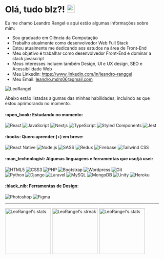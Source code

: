 <h1>Olá, tudo blz?! <img src="https://media.giphy.com/media/hvRJCLFzcasrR4ia7z/giphy.gif" width="25px"></h1>

<p>
Eu me chamo Leandro Rangel e aqui estão algumas informações sobre mim:
</p>
<ul>
	<li>Sou graduado em Ciência da Computação</li>
	<li>Trabalho atualmente como desenvolvedor Web Full Stack</li>
	<li>Estou atualmente me dedicando aos estudos na área de Front-End</li>
	<li>Meu objetivo é trabalhar como desenvolvedor Front-End e dominar a stack javascript</li>
	<li>Meus interesses incluem também Design, UI e UX design, SEO e Acessibilidade Web</li>
	<li>
		Meu Linkedin: 
		<a href="https://www.linkedin.com/in/leandro-ranggel" target="_blank">
		    https://www.linkedin.com/in/leandro-ranggel
		</a>
	</li>
	<li>
		Meu Email: 
		<a href="mailto:leandro.mdrs06@gmail.com">
		    leandro.mdrs06@gmail.com
		</a>
	</li>
</ul>

<p align="left"><img src="https://komarev.com/ghpvc/?username=LeoRangel&label=Profile%20views&color=0e75b6&style=flat" alt="LeoRangel" /></p>

<p>
Abaixo estão listadas algumas das minhas habilidades, incluindo as que estou aprimorando no momento.
</p>

<h4>:open_book: Estudando no momento:</h4>
<span>
<img alt="React" src="https://img.shields.io/badge/React-20232A?style=for-the-badge&logo=react&logoColor=61DAFB">
<img alt="JavaScript" src="https://img.shields.io/badge/JavaScript-F7DF1E?style=for-the-badge&logo=javascript&logoColor=black">
<img alt="Nextjs" src="https://img.shields.io/badge/next.js-000000?style=for-the-badge&logo=nextdotjs&logoColor=white">
<img alt="TypeScript" src="https://img.shields.io/badge/TypeScript-007ACC?style=for-the-badge&logo=typescript&logoColor=white">
<img alt="Styled Components" src="https://img.shields.io/badge/styled--components-DB7093?style=for-the-badge&logo=styled-components&logoColor=white">
<img alt="Jest" src="https://img.shields.io/badge/Jest-C21325?style=for-the-badge&logo=jest&logoColor=white">
</span>

<h4>:books: Quero aprender (+) em breve:</h4>
<span>
<img alt="React Native" src="https://img.shields.io/badge/React_Native-20232A?style=for-the-badge&logo=react&logoColor=61DAFB">
<img alt="Node.js" src="https://img.shields.io/badge/Node.js-43853D?style=for-the-badge&logo=node.js&logoColor=white"/>
<img alt="SASS" src="https://img.shields.io/badge/Sass-CC6699?style=for-the-badge&logo=sass&logoColor=white">
<img alt="Redux" src="https://img.shields.io/badge/Redux-593D88?style=for-the-badge&logo=redux&logoColor=white">
<img alt="Firebase" src="https://img.shields.io/badge/firebase-ffca28?style=for-the-badge&logo=firebase&logoColor=black">
<img alt="Tailwind CSS" src="https://img.shields.io/badge/Tailwind_CSS-38B2AC?style=for-the-badge&logo=tailwind-css&logoColor=white">
<!-- <img alt="Flutter" src="https://img.shields.io/badge/Flutter-02569B?style=for-the-badge&logo=flutter&logoColor=white"> -->
</span>

<h4>:man_technologist: Algumas linguagens e ferramentas que uso/já usei:</h4>
<span>
<img alt="HTML5" src="https://img.shields.io/badge/HTML5-E34F26?style=for-the-badge&logo=html5&logoColor=white">
<img alt="CSS3" src="https://img.shields.io/badge/CSS3-1572B6?style=for-the-badge&logo=css3&logoColor=white">
<img alt="PHP" src="https://img.shields.io/badge/PHP-777BB4?style=for-the-badge&logo=php&logoColor=white">
<img alt="Bootstrap" src="https://img.shields.io/badge/Bootstrap-563D7C?style=for-the-badge&logo=bootstrap&logoColor=white">
<img alt="Wordpress" src="https://img.shields.io/badge/Wordpress-21759B?style=for-the-badge&logo=wordpress&logoColor=white">
<img alt="Git" src="https://img.shields.io/badge/Git-F05032?style=for-the-badge&logo=git&logoColor=white">
</span>
<br>
<span>
<img alt="Python" src="https://img.shields.io/badge/Python-14354C?style=for-the-badge&logo=python&logoColor=white"/>
<img alt="Django" src="https://img.shields.io/badge/Django-092E20?style=for-the-badge&logo=django&logoColor=white">
<img alt="Laravel" src="https://img.shields.io/badge/Laravel-FF2D20?style=for-the-badge&logo=laravel&logoColor=white">
<img alt="MySQL" src="https://img.shields.io/badge/MySQL-00000F?style=for-the-badge&logo=mysql&logoColor=white">
<img alt="MongoDB" src="https://img.shields.io/badge/MongoDB-4EA94B?style=for-the-badge&logo=mongodb&logoColor=white">
<img alt="Unity" src="https://img.shields.io/badge/Unity-100000?style=for-the-badge&logo=unity&logoColor=white">
<img alt="Heroku" src="https://img.shields.io/badge/Heroku-430098?style=for-the-badge&logo=heroku&logoColor=white">
</span>

<h4>:black_nib: Ferramentas de Design:</h4>
<span>
<img alt="Photoshop" src="https://img.shields.io/badge/Photoshop-24205E.svg?style=for-the-badge&logo=adobe-photoshop&logoColor=white">
<img alt="Figma" src="https://img.shields.io/badge/Figma-F24D1D.svg?style=for-the-badge&logo=figma&logoColor=white">
</span>


<!-- [![trophy](https://github-profile-trophy.vercel.app/?username=leorangel&theme=dracula)](https://github.com/ryo-ma/github-profile-trophy) -->

____


<p align="left">
	<img src="https://github-readme-stats.vercel.app/api?username=LeoRangel&locale=pt-br&show_icons=true&hide_border=true&theme=react&count_private=true&hide=stars" alt="LeoRangel's stats" height="150"/>
	<img alt="LeoRangel's streak" src="https://github-readme-streak-stats.herokuapp.com/?user=LeoRangel&theme=react&hide_border=true&count_private=true&locale=pt-br" height="150"/>
	<img src="https://github-readme-stats.vercel.app/api/top-langs?username=LeoRangel&show_icons=true&locale=pt-br&layout=compact&theme=react&hide_border=true&count_private=true" alt="LeoRangel's stats" height="150"/>
</p>
